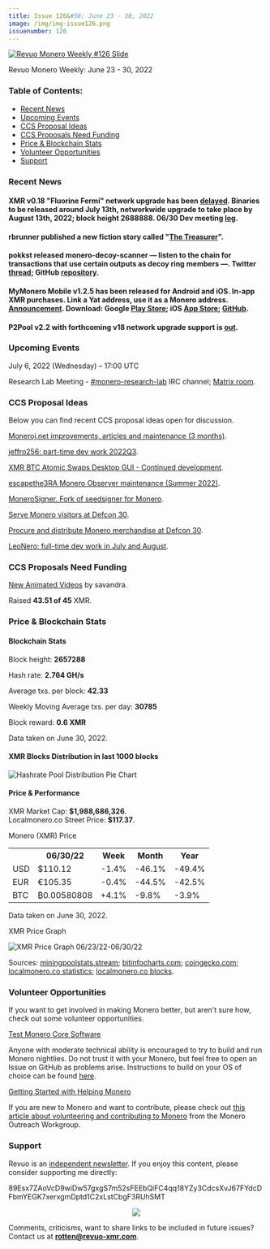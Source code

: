 ```yaml
---
title: Issue 126&#58; June 23 - 30, 2022
image: /img/img-issue126.png
issuenumber: 126
---
```

[<img src="/img/img-issue126.png" alt="Revuo Monero Weekly #126 Slide" class="img-lead">](/issue-126.html)

<p class="text-lead">Revuo Monero Weekly: June 23 - 30, 2022</p>
<!--more-->

<h3>Table of Contents:</h3>
<ul class="contents">
    <li><a href="#news">Recent News</a></li>
    <li><a href="#events">Upcoming Events</a></li>
    <li><a href="#ideas">CCS Proposal Ideas</a></li>
    <li><a href="#proposals">CCS Proposals Need Funding</a></li>
    <li><a href="#stats">Price & Blockchain Stats</a></li>
    <li><a href="#volunteer">Volunteer Opportunities</a></li>
    <li><a href="#support">Support</a></li>
</ul>

<h3 id="news">Recent News</h3>

<div class="newsbyte">
    <h4>XMR v0.18 "Fluorine Fermi" network upgrade has been <a href="https://www.getmonero.org/2022/04/20/network-upgrade-july-2022.html" target="_blank">delayed</a>. Binaries to be released around July 13th, networkwide upgrade to take place by August 13th, 2022; block height 2688888. 06/30 Dev meeting <a href="https://libera.monerologs.net/monero-dev/20220630#c114104" target="_blank">log</a>.</h4>
</div>

<div class="newsbyte">
    <h4>rbrunner published a new fiction story called "<a href="https://rbrunner7.github.io/treasurer.html" target="_blank">The Treasurer</a>".</h4>
</div>

<div class="newsbyte">
    <h4>pokkst released monero-decoy-scanner — listen to the chain for transactions that use certain outputs as decoy ring members —. Twitter <a href="https://nttr.stream/pokkst/status/1541196530794774529" target="_blank">thread</a>; GitHub <a href="https://github.com/pokkst/monero-decoy-scanner" target="_blank">repository</a>.</h4>
</div>

<div class="newsbyte">
    <h4>MyMonero Mobile v1.2.5 has been released for Android and iOS. In-app XMR purchases. Link a Yat address, use it as a Monero address. <a href="https://nitter.it/MyMonero/status/1542070372291321857" target="_blank">Announcement</a>. Download: Google <a href="https://play.google.com/store/apps/details?id=com.mymonero.official_android_application" target="_blank">Play Store</a>; iOS <a href="https://apps.apple.com/us/app/apple-store/id1372508199" target="_blank">App Store</a>; <a href="https://github.com/mymonero/mymonero-mobile/releases/tag/v1.2.5" target="_blank">GitHub</a>.</h4>
</div>

<div class="newsbyte">
    <h4>P2Pool v2.2 with forthcoming v18 network upgrade support is <a href="https://github.com/SChernykh/p2pool/releases/tag/v2.2" target="_blank">out</a>.</h4>
</div>

<h3 id="events">Upcoming Events</h3>

<div class="event">
    <p class="date" markdown="1">July 6, 2022 (Wednesday) – 17:00 UTC</p>
    <p markdown="1">Research Lab Meeting - <a href="irc://irc.libera.chat/#monero-research-lab" target="_blank">#monero-research-lab</a> IRC channel; <a href="https://matrix.to/#/#monero-research-lab:monero.social" target="_blank">Matrix room</a>.</p>
</div>

<h3 id="ideas">CCS Proposal Ideas</h3>

<p>Below you can find recent CCS proposal ideas open for discussion.</p>

<div class="proposal">
<p><a href="https://repo.getmonero.org/monero-project/ccs-proposals/-/merge_requests/318" target="_blank">Moneroj.net improvements, articles and maintenance (3 months)</a>.</p>
</div>

<div class="proposal">
<p><a href="https://repo.getmonero.org/monero-project/ccs-proposals/-/merge_requests/319" target="_blank">jeffro256: part-time dev work 2022Q3</a>.</p>
</div>

<div class="proposal">
<p><a href="https://repo.getmonero.org/monero-project/ccs-proposals/-/merge_requests/321" target="_blank">XMR BTC Atomic Swaps Desktop GUI - Continued development</a>.</p>
</div>

<div class="proposal">
<p><a href="https://repo.getmonero.org/monero-project/ccs-proposals/-/merge_requests/322" target="_blank">escapethe3RA Monero Observer maintenance (Summer 2022)</a>.</p>
</div>

<div class="proposal">
<p><a href="https://repo.getmonero.org/monero-project/ccs-proposals/-/merge_requests/323" target="_blank">MoneroSigner. Fork of seedsigner for Monero</a>.</p>
</div>

<div class="proposal">
<p><a href="https://repo.getmonero.org/monero-project/ccs-proposals/-/merge_requests/325" target="_blank">Serve Monero visitors at Defcon 30</a>.</p>
</div>

<div class="proposal">
<p><a href="https://repo.getmonero.org/monero-project/ccs-proposals/-/merge_requests/326" target="_blank">Procure and distribute Monero merchandise at Defcon 30</a>.</p>
</div>

<div class="proposal">
<p><a href="https://repo.getmonero.org/monero-project/ccs-proposals/-/merge_requests/327" target="_blank">LeoNero: full-time dev work in July and August</a>.</p>
</div>

<h3 id="proposals">CCS Proposals Need Funding</h3>

<div class="proposal">
    <p><a href="https://ccs.getmonero.org/proposals/savandra-videos-for-monero.html" target="_blank">New Animated Videos</a> by savandra.</p>
    <p>Raised <b>43.51 of 45</b> XMR.</p>
</div>

<h3 id="stats">Price & Blockchain Stats</h3>

<h4 class="stat">Blockchain Stats</h4>

<div class="bcstats">
    <p>Block height: <b>2657288</b></p>
    <p>Hash rate: <b>2.764 GH/s</b></p>
    <p>Average txs. per block: <b>42.33</b></p>
    <p>Weekly Moving Average txs. per day: <b>30785</b></p>
    <p>Block reward: <b>0.6 XMR</b></p>
</div>
<p class="note">Data taken on June 30, 2022.</p>

<h4 class="stat">XMR Blocks Distribution in last 1000 blocks</h4>
<p><img src="/img/hashrate-pool-distribution-0630.png" alt="Hashrate Pool Distribution Pie Chart"/></p>

<h4 class="stat" id="price-stat">Price & Performance</h4>

<div class="price-intro">XMR Market Cap: <b>$1,988,686,326</b>.<br/>Localmonero.co Street Price: <b>$117.37</b>.</div>

<p class="table-title">Monero (XMR) Price</p>
<table class="price-table">
  <tr class="row1">
    <th></th>
    <th>06/30/22</th>
    <th>Week</th>
    <th>Month</th>
    <th>Year</th>
  </tr>
  <tr>
    <td data-th="XMR to">USD</td>
    <td data-th="06/30/22">$110.12</td>
    <td data-th="Week" class="red">-1.4%</td>
    <td data-th="Month" class="red">-46.1%</td>
    <td data-th="Year" class="red">-49.4%</td>
  </tr>
  <tr class="row3">
    <td data-th="XMR to">EUR</td>
    <td data-th="06/30/22">€105.35</td>
    <td data-th="Week" class="red">-0.4%</td>
    <td data-th="Month" class="red">-44.5%</td>
    <td data-th="Year" class="red">-42.5%</td>
  </tr>
  <tr>
    <td data-th="XMR to">BTC</td>
    <td data-th="06/30/22">₿0.00580808</td>
    <td data-th="Week" class="green">+4.1%</td>
    <td data-th="Month" class="red">-9.8%</td>
    <td data-th="Year" class="red">-3.9%</td>
  </tr>
</table>
<p class="note">Data taken on June 30, 2022.</p>

<p class="table-title">XMR Price Graph</p>

![XMR Price Graph 06/23/22-06/30/22](/img/weekly-chart-0630.png "XMR Price Graph 06/23/22-06/30/22") 

Sources: <a href="https://miningpoolstats.stream/monero" target="_blank">miningpoolstats.stream</a>; <a href="https://bitinfocharts.com/monero/" target="_blank">bitinfocharts.com</a>; <a href="https://www.coingecko.com/en/coins/monero" target="_blank">coingecko.com</a>; <a href="https://localmonero.co/statistics" target="_blank">localmonero.co statistics</a>; <a href="https://localmonero.co/blocks" target="_blank">localmonero.co blocks</a>.

<h3 id="volunteer">Volunteer Opportunities</h3>

<p>If you want to get involved in making Monero better, but aren't sure how, check out some volunteer opportunities.</p>

<div class="newsbyte">
    <p class="date"><a href="https://github.com/monero-project/monero" target="_blank">Test Monero Core Software</a></p>
    <p>Anyone with moderate technical ability is encouraged to try to build and run Monero nightlies. Do not trust it with your Monero, but feel free to open an Issue on GitHub as problems arise. Instructions to build on your OS of choice can be found <a href="https://github.com/monero-project/monero#compiling-monero-from-source" target="_blank">here</a>. </p>
</div>

<div class="newsbyte">
    <p class="date"><a href="https://github.com/monero-project/monero" target="_blank">Getting Started with Helping Monero</a></p>
    <p>If you are new to Monero and want to contribute, please check out <a href="https://www.monerooutreach.org/stories/getting-started-helping-monero.php" target="_blank">this article about volunteering and contributing to Monero</a> from the Monero Outreach Workgroup. </p>
</div>

<h3 id="support">Support</h3>

<p markdown="1">Revuo is an <a href="https://revuo-xmr.com/support/">independent newsletter</a>. If you enjoy this content, please consider supporting me directly:</p>

<p class="address" markdown="1">89Esx7ZAoVcD9wiDw57gxgS7m52sFEEbQiFC4qq18YZy3CdcsXvJ67FYdcDFbmYEGK7xerxgmDptd1C2xLstCbgF3RUhSMT</p>

<p><center><a href="monero:89Esx7ZAoVcD9wiDw57gxgS7m52sFEEbQiFC4qq18YZy3CdcsXvJ67FYdcDFbmYEGK7xerxgmDptd1C2xLstCbgF3RUhSMT" class="qr"><img src="/img/donate-monero.jpg" style="max-width: 200px;"/></a></center></p>

Comments, criticisms, want to share links to be included in future issues? Contact us at **rotten@revuo-xmr.com**.
